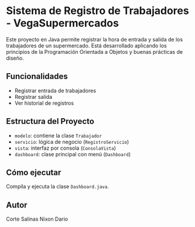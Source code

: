 # Sistema de Registro de Trabajadores - VegaSupermercados

Este proyecto en Java permite registrar la hora de entrada y salida de los trabajadores de un supermercado. Está desarrollado aplicando los principios de la Programación Orientada a Objetos y buenas prácticas de diseño.

## Funcionalidades
- Registrar entrada de trabajadores
- Registrar salida
- Ver historial de registros

## Estructura del Proyecto
- `modelo`: contiene la clase `Trabajador`
- `servicio`: lógica de negocio (`RegistroServicio`)
- `vista`: interfaz por consola (`ConsolaVista`)
- `dashboard`: clase principal con menú (`Dashboard`)

## Cómo ejecutar
Compila y ejecuta la clase `Dashboard.java`.

## Autor
Corte Salinas Nixon Dario
